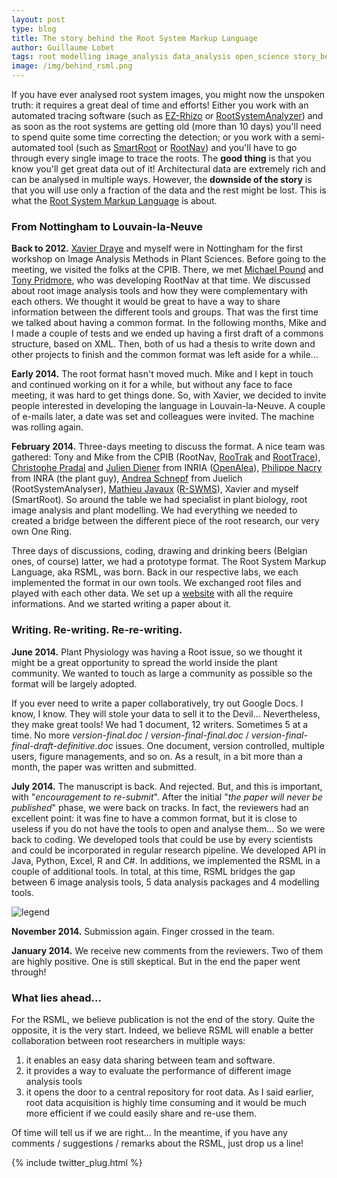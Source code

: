 ```yaml
---
layout: post
type: blog
title: The story behind the Root System Markup Language
author: Guillaume Lobet
tags: root modelling image_analysis data_analysis open_science story_behind
image: /img/behind_rsml.png 
---
```



If you have ever analysed root system images, you might now the unspoken truth: it requires a great deal of time and efforts! Either you work with an automated tracing software (such as [EZ-Rhizo](http://www.psrg.org.uk/plant-biometrics.html) or [RootSystemAnalyzer](http://www.csc.univie.ac.at/rootbox/rsa.html)) and as soon as the root systems are getting old (more than 10 days) you'll need to spend quite some time correcting the detection; or you work with a semi-automated tool (such as [SmartRoot](http://www.uclouvain.be/en-smartroot) or [RootNav](https://www.cpib.ac.uk/tools-resources/software/rootnav/)) and you'll have to go through every single image to trace the roots. The **good thing** is that you know you'll get great data out of it! Architectural data are extremely rich and can be analysed in multiple ways. However, the **downside of the story** is that you will use only a fraction of the data and the rest might be lost. This is what the [Root System Markup Language](rootsystemml.github.io) is about.
<!-- more -->

### From Nottingham to Louvain-la-Neuve

**Back to 2012.** [Xavier Draye](http://www.uclouvain.be/xavier.draye) and myself were in Nottingham for the first workshop on Image Analysis Methods in Plant Sciences. Before going to the meeting, we visited the folks at the CPIB. There, we met [Michael Pound](https://www.cpib.ac.uk/people/michael-pound/) and [Tony Pridmore](https://www.cpib.ac.uk/people/tony-pridmore/), who was developing RootNav at that time. We discussed about root image analysis tools and how they were complementary with each others. We thought it would be great to have a way to share information between the different tools and groups. That was the first time we talked about having a common format. In the following months, Mike and I made a couple of tests and we ended up having a first draft of a commons structure, based on XML. Then, both of us had a thesis to write down and other projects to finish and the common format was left aside for a while...

**Early 2014.** The root format hasn't moved much. Mike and I kept in touch and continued working on it for a while, but without any face to face meeting, it was hard to get things done. So, with Xavier, we decided to invite people interested in developing the language in Louvain-la-Neuve. A couple of e-mails later, a date was set and colleagues were invited. The machine was rolling again.

**February 2014.** Three-days meeting to discuss the format. A nice team was gathered: Tony and Mike from the CPIB (RootNav, [RooTrak](https://www.cpib.ac.uk/tools-resources/software/rootrak/) and [RootTrace](https://www.cpib.ac.uk/tools-resources/software/roottrace/)), [Christophe Pradal](https://team.inria.fr/virtualplants/christophe-pradal/) and [Julien Diener](http://home-juliendiener.rhcloud.com/) from INRIA ([OpenAlea](http://openalea.gforge.inria.fr/dokuwiki/doku.php)), [Philippe Nacry]() from INRA (the plant guy), [Andrea Schnepf](http://www.fz-juelich.de/ibg/ibg-3/EN/Staff/S/Schnepf%20Dr.%20Andrea.html?nn=1239630) from Juelich (RootSystemAnalyser), [Mathieu Javaux](http://www.uclouvain.be/mathieu.javaux) ([R-SWMS](http://www.fz-juelich.de/ibg/ibg-3/EN/Research/Research%20Topics/Flow%20and%20Transport%20in%20Soil-Plant%20Systems/R-SWMS/artikel.html)), Xavier and myself (SmartRoot). So around the table we had specialist in plant biology, root image analysis and plant modelling. We had everything we needed to created a bridge between the different piece of the root research, our very own One Ring. 

Three days of discussions, coding, drawing and drinking beers (Belgian ones, of course) latter, we had a prototype format. The Root System Markup Language, aka RSML, was born. Back in our respective labs, we each implemented the format in our own tools. We exchanged root files and played with each other data. We set up a [website](rootsystemml.github.io) with all the require informations. And we started writing a paper about it. 

### Writing. Re-writing. Re-re-writing.


**June 2014.** Plant Physiology was having a Root issue, so we thought it might be a great opportunity to spread the world inside the plant community. We wanted to touch as large a community as possible so the format will be largely adopted. 

If you ever need to write a paper collaboratively, try out Google Docs. I know, I know. They will stole your data to sell it to the Devil... Nevertheless, they make great tools! We had 1 document, 12 writers. Sometimes 5 at a time. No more  *version-final.doc* / *version-final-final.doc* / *version-final-final-draft-definitive.doc* issues. One document, version controlled, multiple users, figure managements, and so on. As a result, in a bit more than a month, the paper was written and submitted. 

**July 2014.** The manuscript is back. And rejected. But, and this is important, with "*encouragement to re-submit*". After the initial "*the paper will never be published*" phase, we were back on tracks. In fact, the reviewers had an excellent point: it was fine to have a common format, but it is close to useless if you do not have the tools to open and analyse them... So we were back to coding. We developed tools that could be use by every scientists and could be incorporated in regular research pipeline. We developed API in Java, Python, Excel, R and C#. In additions, we implemented the RSML in a couple of additional tools. In total, at this time, RSML bridges the gap between 6 image analysis tools, 5 data analysis packages and 4 modelling tools.

![legend ](file:///Users/guillaumelobet/Dropbox/research/scripts/websites/guillaumelobet.github.io/img/rsml/figure-4.png)

 
**November 2014.** Submission again. Finger crossed in the team.

**January 2014.** We receive new comments from the reviewers. Two of them are highly positive. One is still skeptical. But in the end the paper went through!

### What lies ahead...

For the RSML, we believe publication is not the end of the story. Quite the opposite, it is the very start. Indeed, we believe RSML will enable a better collaboration between root researchers in multiple ways:

1. it enables an easy data sharing between team and software.
2. it provides a way to evaluate the performance of different image analysis tools
3. it opens the door to a central repository for root data. As I said earlier, root data acquisition is highly time consuming and it would be much more efficient if we could easily share and re-use them.

Of time will tell us if we are right... In the meantime, if you have any comments / suggestions / remarks about the RSML, just drop us a line!


{% include twitter_plug.html %}






